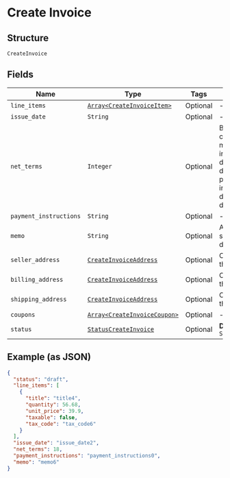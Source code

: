 
# Create Invoice

## Structure

`CreateInvoice`

## Fields

| Name | Type | Tags | Description |
|  --- | --- | --- | --- |
| `line_items` | [`Array<CreateInvoiceItem>`](../../doc/models/create-invoice-item.md) | Optional | - |
| `issue_date` | `String` | Optional | - |
| `net_terms` | `Integer` | Optional | By default, invoices will be created with a due date matching the date of invoice creation. If a different due date is desired, the net_terms parameter can be sent indicating the number of days in advance the due date should be. |
| `payment_instructions` | `String` | Optional | - |
| `memo` | `String` | Optional | A custom memo can be sent to override the site's default. |
| `seller_address` | [`CreateInvoiceAddress`](../../doc/models/create-invoice-address.md) | Optional | Overrides the defaults for the site |
| `billing_address` | [`CreateInvoiceAddress`](../../doc/models/create-invoice-address.md) | Optional | Overrides the default for the customer |
| `shipping_address` | [`CreateInvoiceAddress`](../../doc/models/create-invoice-address.md) | Optional | Overrides the default for the customer |
| `coupons` | [`Array<CreateInvoiceCoupon>`](../../doc/models/create-invoice-coupon.md) | Optional | - |
| `status` | [`StatusCreateInvoice`](../../doc/models/status-create-invoice.md) | Optional | **Default**: `StatusCreateInvoice::OPEN` |

## Example (as JSON)

```json
{
  "status": "draft",
  "line_items": [
    {
      "title": "title4",
      "quantity": 56.68,
      "unit_price": 39.9,
      "taxable": false,
      "tax_code": "tax_code6"
    }
  ],
  "issue_date": "issue_date2",
  "net_terms": 18,
  "payment_instructions": "payment_instructions0",
  "memo": "memo6"
}
```

